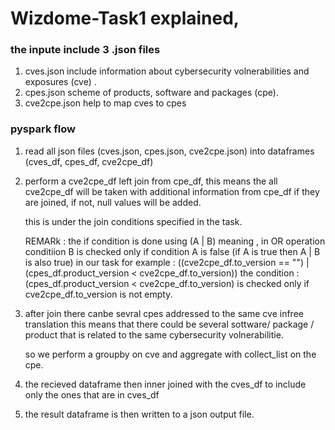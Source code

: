 # Wizdome-Task1 explained, 

### the inpute include 3 .json files 
   1. cves.json     include information about cybersecurity volnerabilities and exposures (cve) .
   2. cpes.json     scheme of products, software and packages (cpe).
   3. cve2cpe.json  help to map cves to cpes

### pyspark flow

  1.  read all json files (cves.json, cpes.json, cve2cpe.json) 
      into dataframes (cves_df, cpes_df, cve2cpe_df)

  2.  perform a cve2cpe_df left join from cpe_df, this means the all cve2cpe_df will be taken 
      with additional information from cpe_df if they are joined, if not, null values will be added.
      
      this is under the join conditions specified in the task.
      
      REMARk : 
            the if condition is done using (A | B) meaning , in OR operation conditiion B is checked
            only if condition A is false (if A is true then A | B is also true)
            in our task for example : 
              ((cve2cpe_df.to_version == "") | (cpes_df.product_version < cve2cpe_df.to_version))
            the condition : (cpes_df.product_version < cve2cpe_df.to_version) 
            is checked only if cve2cpe_df.to_version is not empty. 
            
   3.  after join there canbe sevral cpes addressed to the same cve infree translation this means that there could be
       several sottware/ package / product that is related to the same cybersecurity volnerabilitie.
       
       so we perform a groupby on cve and aggregate with collect_list on the cpe.
       
   4.  the recieved dataframe then inner joined with the cves_df to include only the ones that are in 
       cves_df
   
   5. the result dataframe is then written to a json output file.
   
   
